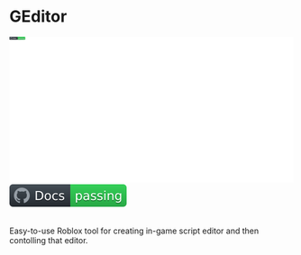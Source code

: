 # GEditor
<div align="left">
	<a href="https://www.roblox.com/groups/33231285/The-Mountain-Games#!/about">
		<img src="https://github.com/gdr1461/GEditor/blob/main/Rblx%20-%20passing.svg" alt="Roblox Group">
	</a>
 	 <a href="https://matter-ecs.github.io/matter/">
		<img src="https://github.com/gdr1461/GEditor/blob/main/badge.svg" alt="Documentation">
	</a>
</div>
<br>

Easy-to-use Roblox tool for creating in-game script editor and then contolling that editor.
